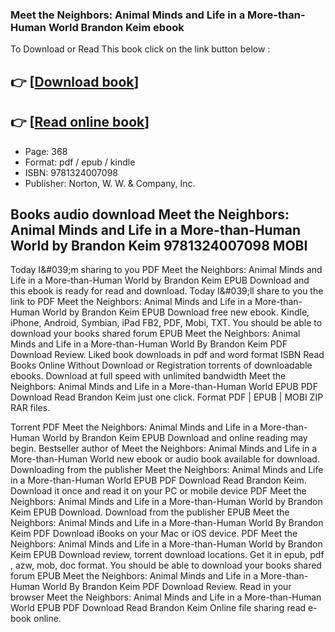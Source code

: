 ### Meet the Neighbors: Animal Minds and Life in a More-than-Human World Brandon Keim ebook

To Download or Read This book click on the link button below :

## 👉  [**[Download book](http://ebooksharez.info/download.php?group=book&from=github.com&id=714591&lnk=1066 "Download book")**]

## 👉  [**[Read online book](http://ebooksharez.info/download.php?group=book&from=github.com&id=714591&lnk=1066 "Read online book")**]


* Page: 368
* Format: pdf / epub / kindle
* ISBN: 9781324007098
* Publisher: Norton, W. W. &amp; Company, Inc.



## Books audio download Meet the Neighbors: Animal Minds and Life in a More-than-Human World by Brandon Keim 9781324007098 MOBI


Today I&amp;#039;m sharing to you PDF Meet the Neighbors: Animal Minds and Life in a More-than-Human World by Brandon Keim EPUB Download and this ebook is ready for read and download. Today I&amp;#039;ll share to you the link to PDF Meet the Neighbors: Animal Minds and Life in a More-than-Human World by Brandon Keim EPUB Download free new ebook. Kindle, iPhone, Android, Symbian, iPad FB2, PDF, Mobi, TXT. You should be able to download your books shared forum EPUB Meet the Neighbors: Animal Minds and Life in a More-than-Human World By Brandon Keim PDF Download Review. Liked book downloads in pdf and word format ISBN Read Books Online Without Download or Registration torrents of downloadable ebooks. Download at full speed with unlimited bandwidth Meet the Neighbors: Animal Minds and Life in a More-than-Human World EPUB PDF Download Read Brandon Keim just one click. Format PDF | EPUB | MOBI ZIP RAR files.

Torrent PDF Meet the Neighbors: Animal Minds and Life in a More-than-Human World by Brandon Keim EPUB Download and online reading may begin. Bestseller author of Meet the Neighbors: Animal Minds and Life in a More-than-Human World new ebook or audio book available for download. Downloading from the publisher Meet the Neighbors: Animal Minds and Life in a More-than-Human World EPUB PDF Download Read Brandon Keim. Download it once and read it on your PC or mobile device PDF Meet the Neighbors: Animal Minds and Life in a More-than-Human World by Brandon Keim EPUB Download. Download from the publisher EPUB Meet the Neighbors: Animal Minds and Life in a More-than-Human World By Brandon Keim PDF Download iBooks on your Mac or iOS device. PDF Meet the Neighbors: Animal Minds and Life in a More-than-Human World by Brandon Keim EPUB Download review, torrent download locations. Get it in epub, pdf , azw, mob, doc format. You should be able to download your books shared forum EPUB Meet the Neighbors: Animal Minds and Life in a More-than-Human World By Brandon Keim PDF Download Review. Read in your browser Meet the Neighbors: Animal Minds and Life in a More-than-Human World EPUB PDF Download Read Brandon Keim Online file sharing read e-book online.






